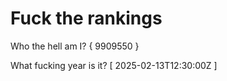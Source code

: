 # Fuck the rankings

Who the hell am I?
{ 9909550 }

What fucking year is it?
[ 2025-02-13T12:30:00Z ]
